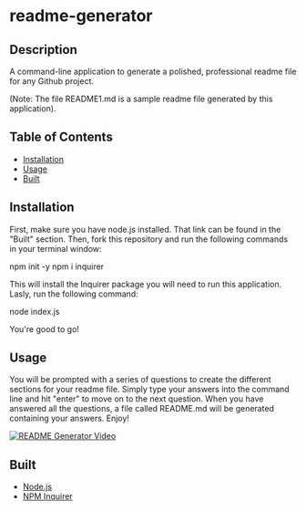 # readme-generator

## Description

A command-line application to generate a polished, professional readme file for any Github project. 

(Note: The file README1.md is a sample readme file generated by this application).

## Table of Contents

* [Installation](##Installation)
* [Usage](##Usage)
* [Built](##Built)


## Installation

First, make sure you have node.js installed. 
That link can be found in the "Built" section. Then, fork this repository and run the following commands in your terminal window: 

npm init -y
npm i inquirer

This will install the Inquirer package you will need to run this application.
Lasly, run the following command:

node index.js

You're good to go!

## Usage

You will be prompted with a series of questions to create the different sections for your readme file. 
Simply type your answers into the command line and hit "enter" to move on to the next question.
When you have answered all the questions, a file called README.md will be generated containing your answers. Enjoy!

[![README Generator Video](https://drive.google.com/file/d/1_gUdtbBUrVjMQtySr3ZF3uGm6jgxjlY4/view)](https://drive.google.com/file/d/1_gUdtbBUrVjMQtySr3ZF3uGm6jgxjlY4/view)

## Built

* [Node.js](https://nodejs.org/en/)
* [NPM Inquirer](https://www.npmjs.com/package/inquirer)
